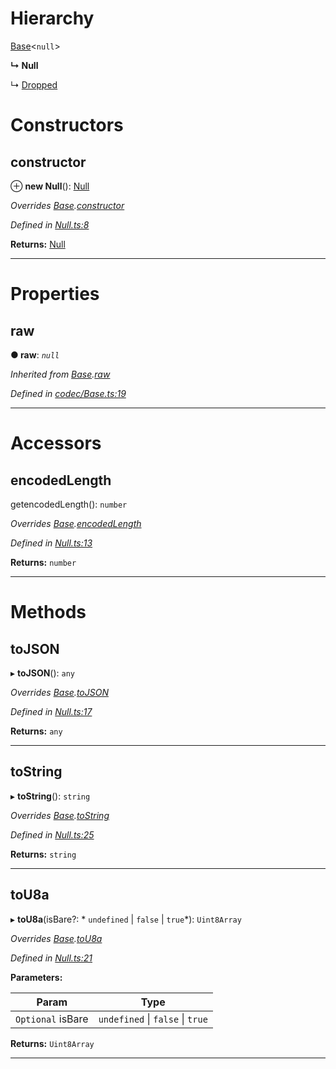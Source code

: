

# Hierarchy

 [Base](_codec_base_.base.md)<`null`>

**↳ Null**

↳  [Dropped](_extrinsicstatus_.dropped.md)

# Constructors

<a id="constructor"></a>

##  constructor

⊕ **new Null**(): [Null](_null_.null.md)

*Overrides [Base](_codec_base_.base.md).[constructor](_codec_base_.base.md#constructor)*

*Defined in [Null.ts:8](https://github.com/polkadot-js/api/blob/4c04dc0/packages/types/src/Null.ts#L8)*

**Returns:** [Null](_null_.null.md)

___

# Properties

<a id="raw"></a>

##  raw

**● raw**: *`null`*

*Inherited from [Base](_codec_base_.base.md).[raw](_codec_base_.base.md#raw)*

*Defined in [codec/Base.ts:19](https://github.com/polkadot-js/api/blob/4c04dc0/packages/types/src/codec/Base.ts#L19)*

___

# Accessors

<a id="encodedlength"></a>

##  encodedLength

getencodedLength(): `number`

*Overrides [Base](_codec_base_.base.md).[encodedLength](_codec_base_.base.md#encodedlength)*

*Defined in [Null.ts:13](https://github.com/polkadot-js/api/blob/4c04dc0/packages/types/src/Null.ts#L13)*

**Returns:** `number`

___

# Methods

<a id="tojson"></a>

##  toJSON

▸ **toJSON**(): `any`

*Overrides [Base](_codec_base_.base.md).[toJSON](_codec_base_.base.md#tojson)*

*Defined in [Null.ts:17](https://github.com/polkadot-js/api/blob/4c04dc0/packages/types/src/Null.ts#L17)*

**Returns:** `any`

___
<a id="tostring"></a>

##  toString

▸ **toString**(): `string`

*Overrides [Base](_codec_base_.base.md).[toString](_codec_base_.base.md#tostring)*

*Defined in [Null.ts:25](https://github.com/polkadot-js/api/blob/4c04dc0/packages/types/src/Null.ts#L25)*

**Returns:** `string`

___
<a id="tou8a"></a>

##  toU8a

▸ **toU8a**(isBare?: * `undefined` &#124; `false` &#124; `true`*): `Uint8Array`

*Overrides [Base](_codec_base_.base.md).[toU8a](_codec_base_.base.md#tou8a)*

*Defined in [Null.ts:21](https://github.com/polkadot-js/api/blob/4c04dc0/packages/types/src/Null.ts#L21)*

**Parameters:**

| Param | Type |
| ------ | ------ |
| `Optional` isBare |  `undefined` &#124; `false` &#124; `true`|

**Returns:** `Uint8Array`

___

